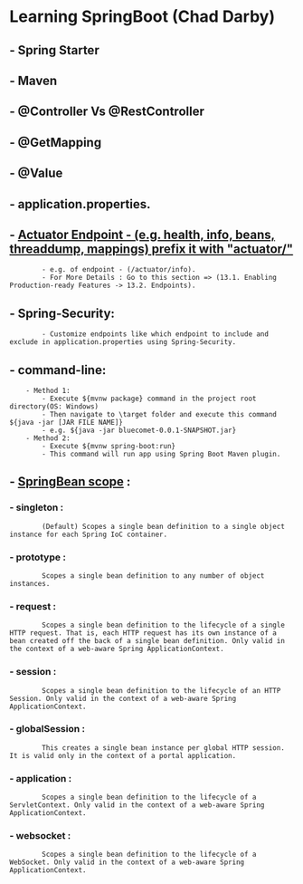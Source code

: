 # Learning SpringBoot (Chad Darby)

##  - Spring Starter
##  - Maven
##  - @Controller Vs @RestController
##  - @GetMapping
##  - @Value
##  - application.properties.
##  - [Actuator Endpoint - (e.g. health, info, beans, threaddump, mappings) prefix it with "actuator/"](https://docs.spring.io/spring-boot/docs/current/reference/htmlsingle/#actuator.endpoints)
            - e.g. of endpoint - (/actuator/info).
            - For More Details : Go to this section => (13.1. Enabling Production-ready Features -> 13.2. Endpoints).
##  - Spring-Security:
            - Customize endpoints like which endpoint to include and exclude in application.properties using Spring-Security.
##  - command-line:
        - Method 1:
            - Execute ${mvnw package} command in the project root directory(OS: Windows)
            - Then navigate to \target folder and execute this command ${java -jar [JAR FILE NAME]}
            - e.g. ${java -jar bluecomet-0.0.1-SNAPSHOT.jar}
        - Method 2:
            - Execute ${mvnw spring-boot:run}
            - This command will run app using Spring Boot Maven plugin.
##  - [SpringBean scope](https://docs.spring.io/spring-framework/reference/core/beans/factory-scopes.html) : 
###    - singleton : 
            (Default) Scopes a single bean definition to a single object instance for each Spring IoC container.
###    - prototype : 
            Scopes a single bean definition to any number of object instances.
###    - request : 
            Scopes a single bean definition to the lifecycle of a single HTTP request. That is, each HTTP request has its own instance of a bean created off the back of a single bean definition. Only valid in the context of a web-aware Spring ApplicationContext.
###    - session :
            Scopes a single bean definition to the lifecycle of an HTTP Session. Only valid in the context of a web-aware Spring ApplicationContext.
###    - globalSession :
            This creates a single bean instance per global HTTP session. It is valid only in the context of a portal application.
###    - application :
            Scopes a single bean definition to the lifecycle of a ServletContext. Only valid in the context of a web-aware Spring ApplicationContext.
###    - websocket :
            Scopes a single bean definition to the lifecycle of a WebSocket. Only valid in the context of a web-aware Spring ApplicationContext.